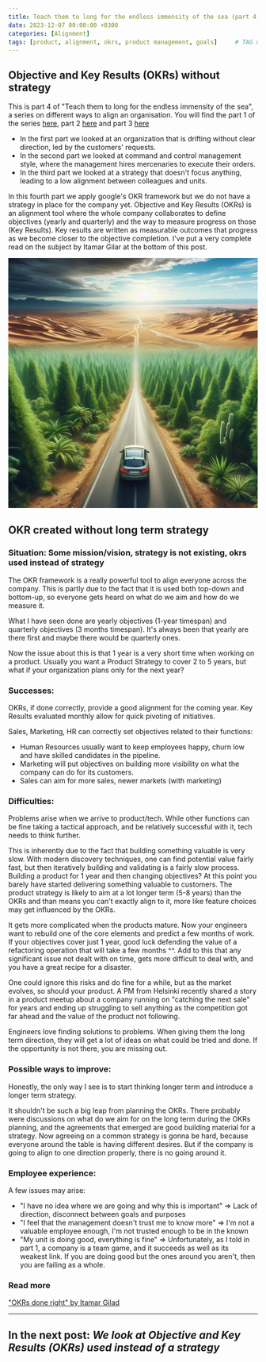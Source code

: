 ```yaml
---
title: Teach them to long for the endless immensity of the sea (part 4): OKRs instead of strategy
date: 2023-12-07 00:00:00 +0300
categories: [Alignment]
tags: [product, alignment, okrs, product management, goals] 	# TAG names should always be lowercase
---
```


## Objective and Key Results (OKRs) without strategy

This is part 4 of "Teach them to long for the endless immensity of the sea", a series on different ways to align an organisation.
You will find the part 1 of the series [here](https://www.productmusings.fi/posts/alignment1/), part 2 [here](https://www.productmusings.fi/posts/alignment2/) and part 3 [here](https://www.productmusings.fi/posts/alignment3/)

- In the first part we looked at an organization that is drifting without clear direction, led by the customers' requests.
- In the second part we looked at command and control management style, where the management hires mercenaries to execute their orders.
- In the third part we looked at a strategy that doesn't focus anything, leading to a low alignment between colleagues and units.

In this fourth part we apply google's OKR framework but we do not have a strategy in place for the company yet.
Objective and Key Results (OKRs) is an alignment tool where the whole company collaborates to define objectives (yearly and quarterly) and the way to measure progress on those (Key Results).
Key results are written as measurable outcomes that progress as we become closer to the objective completion. 
I've put a very complete read on the subject by Itamar Gilar at the bottom of this post.

![What happens when you don't look at the long term](/assets/img/notseeinglongterm.jpg)

## OKR created without long term strategy

### Situation: Some mission/vision, strategy is not existing, okrs used instead of strategy

The OKR framework is a really powerful tool to align everyone across the company.
This is partly due to the fact that it is used both top-down and bottom-up, so everyone gets heard on what do we aim and how do we measure it.

What I have seen done are yearly objectives (1-year timespan) and quarterly objectives (3 months timespan). It's always been that yearly are there first and maybe there would be quarterly ones.

Now the issue about this is that 1 year is a very short time when working on a product. Usually you want a Product Strategy to cover 2 to 5 years, but what if your organization plans only for the next year?


### Successes:

OKRs, if done correctly, provide a good alignment for the coming year. Key Results evaluated monthly allow for quick pivoting of initiatives.

Sales, Marketing, HR can correctly set objectives related to their functions:
- Human Resources usually want to keep employees happy, churn low and have skilled candidates in the pipeline.
- Marketing will put objectives on building more visibility on what the company can do for its customers.
- Sales can aim for more sales, newer markets (with marketing)

### Difficulties:

Problems arise when we arrive to product/tech. 
While other functions can be fine taking a tactical approach, and be relatively successful with it, tech needs to think further.

This is inherently due to the fact that building something valuable is very slow. With modern discovery techniques, one can find potential value fairly fast, but then iteratively building and validating is a fairly slow process.
Building a product for 1 year and then changing objectives? At this point you barely have started delivering something valuable to customers.
The product strategy is likely to aim at a lot longer term (5-8 years) than the OKRs and than means you can't exactly align to it, more like feature choices may get influenced by the OKRs.

It gets more complicated when the products mature. Now your engineers want to rebuild one of the core elements and predict a few months of work.
If your objectives cover just 1 year, good luck defending the value of a refactoring operation that will take a few months ^^. Add to this that any significant issue not dealt with on time, gets more difficult to deal with, and you have a great recipe for a disaster.

One could ignore this risks and do fine for a while, but as the market evolves, so should your product. 
A PM from Helsinki recently shared a story in a product meetup about a company running on "catching the next sale" for years and ending up struggling to sell anything as the competition got far ahead and the value of the product not following.

Engineers love finding solutions to problems. When giving them the long term direction, they will get a lot of ideas on what could be tried and done. If the opportunity is not there, you are missing out.


### Possible ways to improve:

Honestly, the only way I see is to start thinking longer term and introduce a longer term strategy.

It shouldn't be such a big leap from planning the OKRs. There probably were discussions on what do we aim for on the long term during the OKRs planning, and the agreements that emerged are good building material for a strategy.
Now agreeing on a common strategy is gonna be hard, because everyone around the table is having different desires. But if the company is going to align to one direction properly, there is no going around it.



### Employee experience: 

A few issues may arise:
- "I have no idea where we are going and why this is important" => 	Lack of direction, disconnect between goals and purposes
- "I feel that the management doesn't trust me to know more" => I'm not a valuable employee enough, I'm not trusted enough to be in the known
- "My unit is doing good, everything is fine" => Unfortunately, as I told in part 1, a company is a team game, and it succeeds as well as its weakest link. If you are doing good but the ones around you aren't, then you are failing as a whole.


### Read more
["OKRs done right" by Itamar Gilad](https://itamargilad.com/wp-content/uploads/2022/01/Ebook-OKRs-Done-Right-Itamar-Gilad.pdf)


---
**In the next post:**
*We look at Objective and Key Results (OKRs) used instead of a strategy*
---